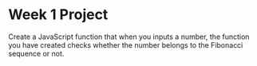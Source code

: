 # Week 1 Project
Create a JavaScript function that when you inputs a number, the function you have created checks whether the number belongs to the Fibonacci sequence or not.
